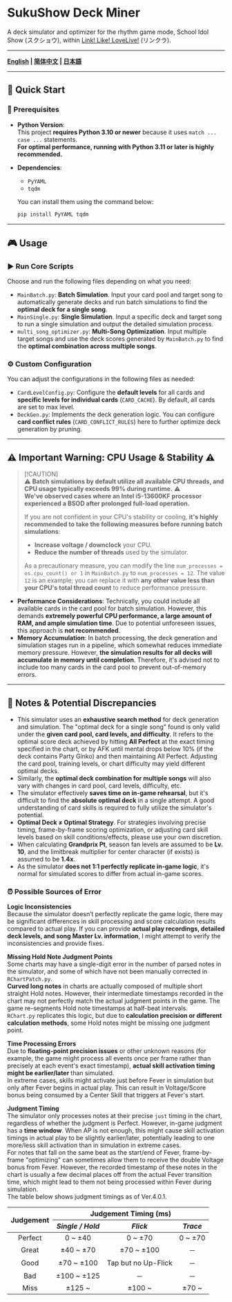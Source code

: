 # SukuShow Deck Miner

A deck simulator and optimizer for the rhythm game mode, School Idol Show (スクショウ), within [Link\! Like\! LoveLive\!](https://www.lovelive-anime.jp/hasunosora/system/) (リンクラ).

---

**[English](README.md) | [简体中文](README_zh-cn.md) | [日本語](README_ja-jp.md)**

---

## 🚀 Quick Start

### 🛞 Prerequisites

- **Python Version**:  
  This project **requires Python 3.10 or newer** because it uses `match ... case ...` statements.  
  **For optimal performance, running with Python 3.11 or later is highly recommended.**

- **Dependencies**:  

  - `PyYAML`
  - `tqdm`

  You can install them using the command below:

  ```bash
  pip install PyYAML tqdm
  ```

---

## 🎮 Usage

### ▶ Run Core Scripts

Choose and run the following files depending on what you need:

- `MainBatch.py`: **Batch Simulation**. Input your card pool and target song to automatically generate decks and run batch simulations to find the **optimal deck for a single song**.
- `MainSingle.py`: **Single Simulation**. Input a specific deck and target song to run a single simulation and output the detailed simulation process.
- `multi_song_optimizer.py`: **Multi-Song Optimization**. Input multiple target songs and use the deck scores generated by `MainBatch.py` to find the **optimal combination across multiple songs**.

### ⚙ Custom Configuration

You can adjust the configurations in the following files as needed:

- `CardLevelConfig.py`: Configure the **default levels** for all cards and **specific levels for individual cards** (`CARD_CACHE`). By default, all cards are set to max level.
- `DeckGen.py`: Implements the deck generation logic. You can configure **card conflict rules** (`CARD_CONFLICT_RULES`) here to further optimize deck generation by pruning.

---

## ⚠️ **Important Warning: CPU Usage & Stability** ⚠️

> [\!CAUTION]  
> ⚠ **Batch simulations by default utilize all available CPU threads, and CPU usage typically exceeds 99% during runtime.** ⚠  
> **We've observed cases where an Intel i5-13600KF processor experienced a BSOD after prolonged full-load operation.**  
>
> If you are not confident in your CPU's stability or cooling, **it's highly recommended to take the following measures before running batch simulations**:
>
> - **Increase voltage / downclock** your CPU.
> - **Reduce the number of threads** used by the simulator.
>
> As a precautionary measure, you can modify the line `num_processes = os.cpu_count() or 1` in `MainBatch.py` to `num_processes = 12`. The value `12` is an example; you can replace it with **any other value less than your CPU's total thread count** to reduce performance pressure.

- **Performance Considerations**: Technically, you could include all available cards in the card pool for batch simulation. However, this demands **extremely powerful CPU performance, a large amount of RAM, and ample simulation time**. Due to potential unforeseen issues, this approach is **not recommended**.
- **Memory Accumulation**: In batch processing, the deck generation and simulation stages run in a pipeline, which somewhat reduces immediate memory pressure. However, **the simulation results for all decks will accumulate in memory until completion**. Therefore, it's advised not to include too many cards in the card pool to prevent out-of-memory errors.

---

## 📝 Notes & Potential Discrepancies

- This simulator uses an **exhaustive search method** for deck generation and simulation. The "optimal deck for a single song" found is only valid under the **given card pool, card levels, and difficulty**. It refers to the optimal score deck achieved by hitting **All Perfect** at the exact timing specified in the chart, or by AFK until mental drops below 10% (if the deck contains Party Ginko) and then maintaining All Perfect. Adjusting the card pool, training levels, or chart difficulty may yield different optimal decks.
- Similarly, the **optimal deck combination for multiple songs** will also vary with changes in card pool, card levels, difficulty, etc.
- The simulator effectively **saves time on in-game rehearsal**, but it's difficult to find the **absolute optimal deck** in a single attempt. A good understanding of card skills is required to fully utilize the simulator's potential.
- **Optimal Deck ≠ Optimal Strategy**. For strategies involving precise timing, frame-by-frame scoring optimization, or adjusting card skill levels based on skill conditions/effects, please use your own discretion.
- When calculating **Grandprix Pt**, season fan levels are assumed to be **Lv. 10**, and the limitbreak multiplier for center character (if exists) is assumed to be **1.4x**.
- As the simulator **does not 1:1 perfectly replicate in-game logic**, it's normal for simulated scores to differ from actual in-game scores.

### ⏰ Possible Sources of Error

**Logic Inconsistencies**  
Because the simulator doesn’t perfectly replicate the game logic, there may be significant differences in skill processing and score calculation results compared to actual play.
If you can provide **actual play recordings, detailed deck levels, and song Master Lv. information**, I might attempt to verify the inconsistencies and provide fixes.

**Missing Hold Note Judgment Points**  
Some charts may have a single-digit error in the number of parsed notes in the simulator, and some of which have not been manually corrected in `RChartPatch.py`.  
**Curved long notes** in charts are actually composed of multiple short straight Hold notes. However, their intermediate timestamps recorded in the chart may not perfectly match the actual judgment points in the game. The game re-segments Hold note timestamps at half-beat intervals.  
`RChart.py` replicates this logic, but due to **calculation precision or different calculation methods**, some Hold notes might be missing one judgment point.

**Time Processing Errors**  
Due to **floating-point precision issues** or other unknown reasons (for example, the game might process all events once per frame rather than precisely at each event's exact timestamp), **actual skill activation timing might be earlier/later** than simulated.  
In extreme cases, skills might activate just before Fever in simulation but only after Fever begins in actual play. This can result in Voltage/Score bonus being consumed by a Center Skill that triggers at Fever's start.  

**Judgment Timing**  
The simulator only processes notes at their precise `just` timing in the chart, regardless of whether the judgment is Perfect.
However, in-game judgment has a **time window**. When AP is not enough, this might cause skill activation timings in actual play to be slightly earlier/later, potentially leading to one more/less skill activation than in simulation in extreme cases.  
For notes that fall on the same beat as the start/end of Fever, frame-by-frame "optimizing" can sometimes allow them to receive the double Voltage bonus from Fever. However, the recorded timestamp of these notes in the chart is usually a few decimal places off from the actual Fever transition time, which might lead to them not being processed within Fever during simulation.  
The table below shows judgment timings as of Ver.4.0.1.

<table>
  <thead>
    <tr>
      <th rowspan="2"><b>Judgement</b></th>
      <th colspan="3"><b>Judgement Timing (ms)</b></th>
    </tr>
    <tr>
      <th><i>Single / Hold</i></th>
      <th><i>Flick</i></th>
      <th><i>Trace</i></th>
    </tr>
  </thead>
  <tbody align="center">
    <tr>
      <td>Perfect</td>
      <td>0 ~ ±40</td>
      <td>0 ~ ±70</td>
      <td>0 ~ ±70</td>
    </tr>
    <tr>
      <td>Great</td>
      <td>±40 ~ ±70</td>
      <td>±70 ~ ±100</td>
      <td>－</td>
    </tr>
    <tr>
      <td>Good</td>
      <td>±70 ~ ±100</td>
      <td>Tap but no Up-Flick</td>
      <td>－</td>
    </tr>
    <tr>
      <td>Bad</td>
      <td>±100 ~ ±125</td>
      <td>－</td>
      <td>－</td>
    </tr>
    <tr>
      <td>Miss</td>
      <td>±125 ~</td>
      <td>±100 ~</td>
      <td>±70 ~</td>
    </tr>
  </tbody>
</table>

